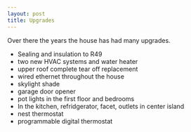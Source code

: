 ```yaml
--- 
layout: post
title: Upgrades
---
```


Over there the years the house has had many upgrades.  

* Sealing and insulation to R49
* two new HVAC systems and water heater
* upper roof complete tear off replacement
* wired ethernet throughout the house
* skylight shade
* garage door opener
* pot lights in the first floor and bedrooms
* In the kitchen, refridgerator, facet, outlets in center island
* nest thermostat
* programmable digital thermostat
